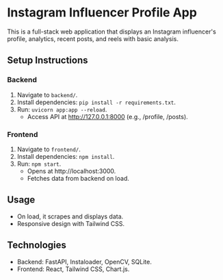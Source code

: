 # Instagram Influencer Profile App

This is a full-stack web application that displays an Instagram influencer's profile, analytics, recent posts, and reels with basic analysis.


## Setup Instructions

### Backend
1. Navigate to `backend/`.
2. Install dependencies: `pip install -r requirements.txt`.
3. Run: `uvicorn app:app --reload`.
   - Access API at http://127.0.0.1:8000 (e.g., /profile, /posts).

### Frontend
1. Navigate to `frontend/`.
2. Install dependencies: `npm install`.
3. Run: `npm start`.
   - Opens at http://localhost:3000.
   - Fetches data from backend on load.

## Usage
- On load, it scrapes and displays data.
- Responsive design with Tailwind CSS.

## Technologies
- Backend: FastAPI, Instaloader, OpenCV, SQLite.
- Frontend: React, Tailwind CSS, Chart.js.
